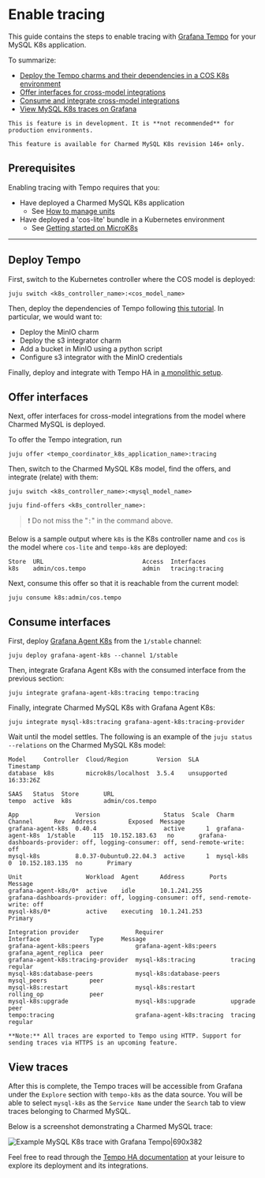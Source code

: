 # Enable tracing

This guide contains the steps to enable tracing with [Grafana Tempo](https://grafana.com/docs/tempo/latest/) for your MySQL K8s application. 

To summarize:
* [Deploy the Tempo charms and their dependencies in a COS K8s environment](#deploy-tempo)
* [Offer interfaces for cross-model integrations](#offer-interfaces)
* [Consume and integrate cross-model integrations](#consume-interfaces)
* [View MySQL K8s traces on Grafana](#view-traces)


```{caution}
This is feature is in development. It is **not recommended** for production environments. 

This feature is available for Charmed MySQL K8s revision 146+ only.
```

## Prerequisites
Enabling tracing with Tempo requires that you:
- Have deployed a Charmed MySQL K8s application
  - See [How to manage units](https://discourse.charmhub.io/t/charmed-mysql-k8s-how-to-manage-units/9659)
- Have deployed a 'cos-lite' bundle in a Kubernetes environment
  - See [Getting started on MicroK8s](https://charmhub.io/topics/canonical-observability-stack/tutorials/install-microk8s)

---

## Deploy Tempo

First, switch to the Kubernetes controller where the COS model is deployed:

```shell
juju switch <k8s_controller_name>:<cos_model_name>
```

Then, deploy the dependencies of Tempo following [this tutorial](https://discourse.charmhub.io/t/tutorial-deploy-tempo-ha-on-top-of-cos-lite/15489). In particular, we would want to:
- Deploy the MinIO charm
- Deploy the s3 integrator charm
- Add a bucket in MinIO using a python script
- Configure s3 integrator with the MinIO credentials

Finally, deploy and integrate with Tempo HA in [a monolithic setup](https://discourse.charmhub.io/t/tutorial-deploy-tempo-ha-on-top-of-cos-lite/15489#deploy-monolithic-setup). 


## Offer interfaces

Next, offer interfaces for cross-model integrations from the model where Charmed MySQL is deployed.

To offer the Tempo integration, run

```shell
juju offer <tempo_coordinator_k8s_application_name>:tracing
```

Then, switch to the Charmed MySQL K8s model, find the offers, and integrate (relate) with them:

```shell
juju switch <k8s_controller_name>:<mysql_model_name>

juju find-offers <k8s_controller_name>:  
```
> :exclamation: Do not miss the "`:`" in the command above.

Below is a sample output where `k8s` is the K8s controller name and `cos` is the model where `cos-lite` and `tempo-k8s` are deployed:

```shell
Store  URL                            Access  Interfaces
k8s    admin/cos.tempo                admin   tracing:tracing
```

Next, consume this offer so that it is reachable from the current model:

```shell
juju consume k8s:admin/cos.tempo
```

## Consume interfaces

First, deploy [Grafana Agent K8s](https://charmhub.io/grafana-agent-k8s) from the `1/stable` channel:

```shell
juju deploy grafana-agent-k8s --channel 1/stable
``` 

Then, integrate Grafana Agent K8s with the consumed interface from the previous section:

```shell
juju integrate grafana-agent-k8s:tracing tempo:tracing
```

Finally, integrate Charmed MySQL K8s with Grafana Agent K8s:

```shell
juju integrate mysql-k8s:tracing grafana-agent-k8s:tracing-provider
```

Wait until the model settles. The following is an example of the `juju status --relations` on the Charmed MySQL K8s model:

```shell
Model     Controller  Cloud/Region        Version  SLA          Timestamp
database  k8s         microk8s/localhost  3.5.4    unsupported  16:33:26Z

SAAS   Status  Store       URL
tempo  active  k8s         admin/cos.tempo

App                Version                  Status  Scale  Charm              Channel      Rev  Address         Exposed  Message
grafana-agent-k8s  0.40.4                   active      1  grafana-agent-k8s  1/stable     115  10.152.183.63   no       grafana-dashboards-provider: off, logging-consumer: off, send-remote-write: off
mysql-k8s          8.0.37-0ubuntu0.22.04.3  active      1  mysql-k8s                         0  10.152.183.135  no       Primary

Unit                  Workload  Agent      Address       Ports  Message
grafana-agent-k8s/0*  active    idle       10.1.241.255         grafana-dashboards-provider: off, logging-consumer: off, send-remote-write: off
mysql-k8s/0*          active    executing  10.1.241.253         Primary

Integration provider                Requirer                   Interface              Type     Message
grafana-agent-k8s:peers             grafana-agent-k8s:peers    grafana_agent_replica  peer     
grafana-agent-k8s:tracing-provider  mysql-k8s:tracing          tracing                regular  
mysql-k8s:database-peers            mysql-k8s:database-peers   mysql_peers            peer     
mysql-k8s:restart                   mysql-k8s:restart          rolling_op             peer     
mysql-k8s:upgrade                   mysql-k8s:upgrade          upgrade                peer     
tempo:tracing                       grafana-agent-k8s:tracing  tracing                regular  

```

```{note}
**Note:** All traces are exported to Tempo using HTTP. Support for sending traces via HTTPS is an upcoming feature.
```

## View traces

After this is complete, the Tempo traces will be accessible from Grafana under the `Explore` section with `tempo-k8s` as the data source. You will be able to select `mysql-k8s` as the `Service Name` under the `Search` tab to view traces belonging to Charmed MySQL.

Below is a screenshot demonstrating a Charmed MySQL trace:

![Example MySQL K8s trace with Grafana Tempo|690x382](upload://g5fWq9uz5UM2XXQFTPdeLLSeQHA.jpeg)

Feel free to read through the [Tempo HA documentation](https://discourse.charmhub.io/t/charmed-tempo-ha/15531) at your leisure to explore its deployment and its integrations.

